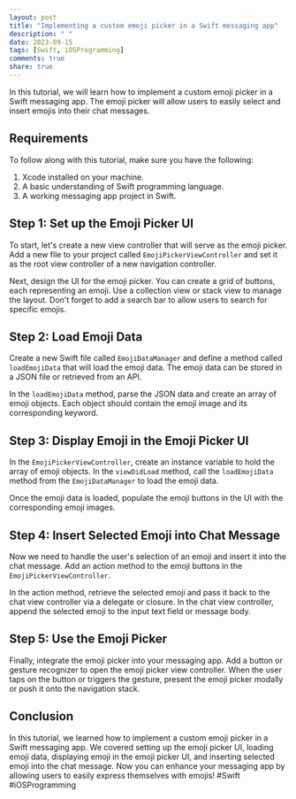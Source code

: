 ```yaml
---
layout: post
title: "Implementing a custom emoji picker in a Swift messaging app"
description: " "
date: 2023-09-15
tags: [Swift, iOSProgramming]
comments: true
share: true
---
```


In this tutorial, we will learn how to implement a custom emoji picker in a Swift messaging app. The emoji picker will allow users to easily select and insert emojis into their chat messages.

## Requirements

To follow along with this tutorial, make sure you have the following:

1. Xcode installed on your machine.
2. A basic understanding of Swift programming language.
3. A working messaging app project in Swift.

## Step 1: Set up the Emoji Picker UI

To start, let's create a new view controller that will serve as the emoji picker. Add a new file to your project called `EmojiPickerViewController` and set it as the root view controller of a new navigation controller.

Next, design the UI for the emoji picker. You can create a grid of buttons, each representing an emoji. Use a collection view or stack view to manage the layout. Don't forget to add a search bar to allow users to search for specific emojis.

## Step 2: Load Emoji Data

Create a new Swift file called `EmojiDataManager` and define a method called `loadEmojiData` that will load the emoji data. The emoji data can be stored in a JSON file or retrieved from an API.

In the `loadEmojiData` method, parse the JSON data and create an array of emoji objects. Each object should contain the emoji image and its corresponding keyword.

## Step 3: Display Emoji in the Emoji Picker UI

In the `EmojiPickerViewController`, create an instance variable to hold the array of emoji objects. In the `viewDidLoad` method, call the `loadEmojiData` method from the `EmojiDataManager` to load the emoji data.

Once the emoji data is loaded, populate the emoji buttons in the UI with the corresponding emoji images.

## Step 4: Insert Selected Emoji into Chat Message

Now we need to handle the user's selection of an emoji and insert it into the chat message. Add an action method to the emoji buttons in the `EmojiPickerViewController`.

In the action method, retrieve the selected emoji and pass it back to the chat view controller via a delegate or closure. In the chat view controller, append the selected emoji to the input text field or message body.

## Step 5: Use the Emoji Picker

Finally, integrate the emoji picker into your messaging app. Add a button or gesture recognizer to open the emoji picker view controller. When the user taps on the button or triggers the gesture, present the emoji picker modally or push it onto the navigation stack.

## Conclusion

In this tutorial, we learned how to implement a custom emoji picker in a Swift messaging app. We covered setting up the emoji picker UI, loading emoji data, displaying emoji in the emoji picker UI, and inserting selected emoji into the chat message. Now you can enhance your messaging app by allowing users to easily express themselves with emojis! #Swift #iOSProgramming